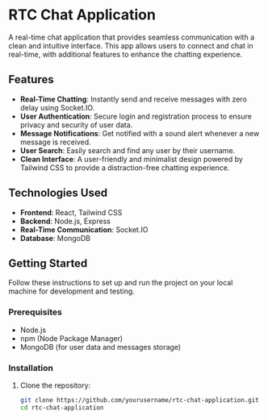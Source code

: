 # RTC Chat Application

A real-time chat application that provides seamless communication with a clean and intuitive interface. This app allows users to connect and chat in real-time, with additional features to enhance the chatting experience.

## Features

- **Real-Time Chatting**: Instantly send and receive messages with zero delay using Socket.IO.
- **User Authentication**: Secure login and registration process to ensure privacy and security of user data.
- **Message Notifications**: Get notified with a sound alert whenever a new message is received.
- **User Search**: Easily search and find any user by their username.
- **Clean Interface**: A user-friendly and minimalist design powered by Tailwind CSS to provide a distraction-free chatting experience.

## Technologies Used

- **Frontend**: React, Tailwind CSS
- **Backend**: Node.js, Express
- **Real-Time Communication**: Socket.IO
- **Database**: MongoDB

## Getting Started

Follow these instructions to set up and run the project on your local machine for development and testing.

### Prerequisites

- Node.js
- npm (Node Package Manager)
- MongoDB (for user data and messages storage)

### Installation

1. Clone the repository:
   ```bash
   git clone https://github.com/yourusername/rtc-chat-application.git
   cd rtc-chat-application
